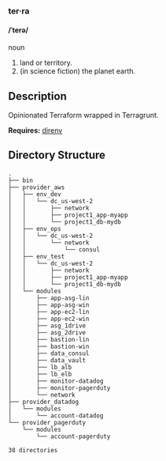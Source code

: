 ### ter·ra
#### /ˈterə/
noun

 1. land or territory.
 2. (in science fiction) the planet earth.

## Description
Opinionated Terraform wrapped in Terragrunt. 

**Requires:** [direnv](https://direnv.net/)

## Directory Structure
```
.
├── bin
├── provider_aws
│   ├── env_dev
│   │   └── dc_us-west-2
│   │       ├── network
│   │       ├── project1_app-myapp
│   │       └── project1_db-mydb
│   ├── env_ops
│   │   └── dc_us-west-2
│   │       └── network
│   │           └── consul
│   ├── env_test
│   │   └── dc_us-west-2
│   │       ├── network
│   │       ├── project1_app-myapp
│   │       └── project1_db-mydb
│   └── modules
│       ├── app-asg-lin
│       ├── app-asg-win
│       ├── app-ec2-lin
│       ├── app-ec2-win
│       ├── asg_1drive
│       ├── asg_2drive
│       ├── bastion-lin
│       ├── bastion-win
│       ├── data_consul
│       ├── data_vault
│       ├── lb_alb
│       ├── lb_elb
│       ├── monitor-datadog
│       ├── monitor-pagerduty
│       └── network
├── provider_datadog
│   └── modules
│       └── account-datadog
└── provider_pagerduty
    └── modules
        └── account-pagerduty

38 directories
```
